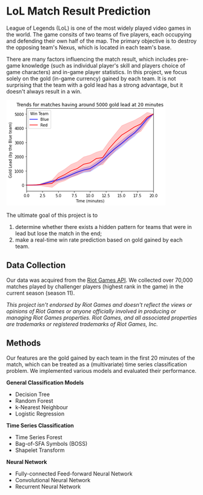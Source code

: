 # LoL Match Result Prediction

League of Legends (LoL) is one of the most widely played video games in the world. The game consits of two teams of five players, each occupying and defending their own half of the map. The primary objective is to destroy the opposing team's Nexus, which is located in each team's base.

There are many factors influencing the match result, which includes pre-game knowledge (such as individual player's skill and players choice of game characters) and in-game player statistics. In this project, we focus solely on the gold (in-game currency) gained by each team. It is not surprising that the team with a gold lead has a strong advantage, but it doesn't always result in a win.

![alt text](plot/trend_5000at20.png)

The ultimate goal of this project is to
1. determine whether there exists a hidden pattern for teams that were in lead but lose the match in the end;
2. make a real-time win rate prediction based on gold gained by each team.

## Data Collection

Our data was acquired from the [Riot Games API](https://developer.riotgames.com/). We collected over 70,000 matches played by challenger players (highest rank in the game) in the current season (season 11).

*This project isn't endorsed by Riot Games and doesn't reflect the views or opinions of Riot Games or anyone officially involved in producing or managing Riot Games properties. Riot Games, and all associated properties are trademarks or registered trademarks of Riot Games, Inc.*


## Methods

Our features are the gold gained by each team in the first 20 minutes of the match, which can be treated as a (multivariate) time series classification problem. We implemented various models and evaluated their performance.

**General Classification Models**
* Decision Tree
* Random Forest
* k-Nearest Neighbour
* Logistic Regression

**Time Series Classification**
* Time Series Forest
* Bag-of-SFA Symbols (BOSS)
* Shapelet Transform

**Neural Network**
* Fully-connected Feed-forward Neural Network
* Convolutional Neural Network
* Recurrent Neural Network
